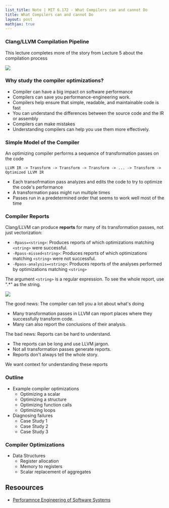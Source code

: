 ```yaml
---
list_title: Note | MIT 6.172 - What Compilers can and cannot Do
title: What Compilers can and cannot Do
layout: post
mathjax: true
---
```


### Clang/LLVM Compilation Pipeline

This lecture completes more of the story from Lecture 5 about the compilation process

<img class="md-img-center" src="{{site.baseurl}}/assets/images/2021/08/perf-09-01.png">

### Why study the compiler optimizations?

- Compiler can have a big impact on software performance
- Compilers can save you performance-engineering work.
- Compilers help ensure that simple, readable, and maintainable code is fast
- You can understand the differences between the source code and the IR or assembly
- Compilers can make mistakes
- Understanding compilers can help you use them more effectively.

### Simple Model of the Compiler

An optimizing compiler performs a sequence of transformation passes on the code

```shell
LLVM IR -> Transform -> Transform -> Transform -> ... -> Transform -> Optimized LLVM IR
```

- Each transofrmation pass analyzes and edits the code to try to optimize the code's performance
- A transformation pass might run multiple times
- Passes run in a predetermined order that seems to work well most of the time

### Compiler Reports

Clang/LLVM can produce **reports** for many of its transformation passes, not just vectorization:

- `-Rpass=<string>`: Produces reports of which optimizations matching `<string>` were successful.
- `-Rpass-missed<string>`: Produces reports of which optimizations matching `<string>` were not successful.
- `-Rpass-analysis=<string>`: Produces reports of the analyses performed by optimizations matching `<string>`

The argument `<string>` is a regular expression. To see the whole report, use ".*" as the string.

<img class="md-img-center" src="{{site.baseurl}}/assets/images/2021/08/perf-09-02.png">

The good news: The compiler can tell you a lot about what's doing

- Many transformation passes in LLVM can report places where they successfully transform code.
- Many can also report the conclusions of their analysis.

The bad news: Reports can be hard to understand.

- The reports can be long and use LLVM jargon.
- Not all transformation passes generate reports.
- Reports don't always tell the whole story.

We want context for understanding these reports

### Outline

- Example compiler optimizations
    - Optimizing a scalar
    - Optimizing a structure
    - Optimizing function calls
    - Optimizing loops
- Diagnosing failures
    - Case Study 1
    - Case Study 2
    - Case Study 3

### Compiler Optimizations 

- Data Structures
    - Register allocation
    - Memory to registers
    - Scalar replacement of aggregates

## Resoources

- [Perforamnce Engineering of Software Systems](https://ocw.mit.edu/courses/electrical-engineering-and-computer-science/6-172-performance-engineering-of-software-systems-fall-2018/index.htm)